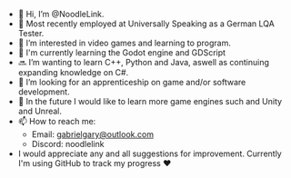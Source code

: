 - 👋 Hi, I’m @NoodleLink.
- 🥨 Most recently employed at Universally Speaking as a German LQA Tester.
- 👀 I’m interested in video games and learning to program.
- 🌱 I'm currently learning the Godot engine and GDScript
- 🔜 I’m wanting to learn C++, Python and Java, aswell as continuing expanding knowledge on C#.
- 💞️ I’m looking for an apprenticeship on game and/or software development.
- 🔮 In the future I would like to learn more game engines such and Unity and Unreal.
- 📫 How to reach me:
  - Email: gabrielgary@outlook.com
  - Discord: noodlelink
- I would appreciate any and all suggestions for improvement. Currently I'm using GitHub to track my progress ❤
<!---
FunkyLink/FunkyLink is a ✨ special ✨ repository because its `README.md` (this file) appears on your GitHub profile.
You can click the Preview link to take a look at your changes.
--->
